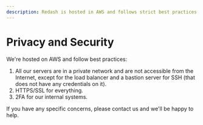 ```yaml
---
description: Redash is hosted in AWS and follows strict best practices.
---
```


# Privacy and Security

We're hosted on AWS and follow best practices:
1. All our servers are in a private network and are not accessible from the Internet, except for the load balancer and a bastion server for SSH (that does not have any credentials on it).
2. HTTPS/SSL for everything.
3. 2FA for our internal systems.

If you have any specific concerns, please contact us and we'll be happy to help.
